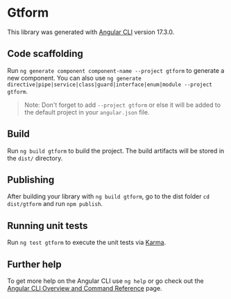# Gtform

This library was generated with [Angular CLI](https://github.com/angular/angular-cli) version 17.3.0.

## Code scaffolding

Run `ng generate component component-name --project gtform` to generate a new component. You can also use `ng generate directive|pipe|service|class|guard|interface|enum|module --project gtform`.
> Note: Don't forget to add `--project gtform` or else it will be added to the default project in your `angular.json` file. 

## Build

Run `ng build gtform` to build the project. The build artifacts will be stored in the `dist/` directory.

## Publishing

After building your library with `ng build gtform`, go to the dist folder `cd dist/gtform` and run `npm publish`.

## Running unit tests

Run `ng test gtform` to execute the unit tests via [Karma](https://karma-runner.github.io).

## Further help

To get more help on the Angular CLI use `ng help` or go check out the [Angular CLI Overview and Command Reference](https://angular.io/cli) page.
